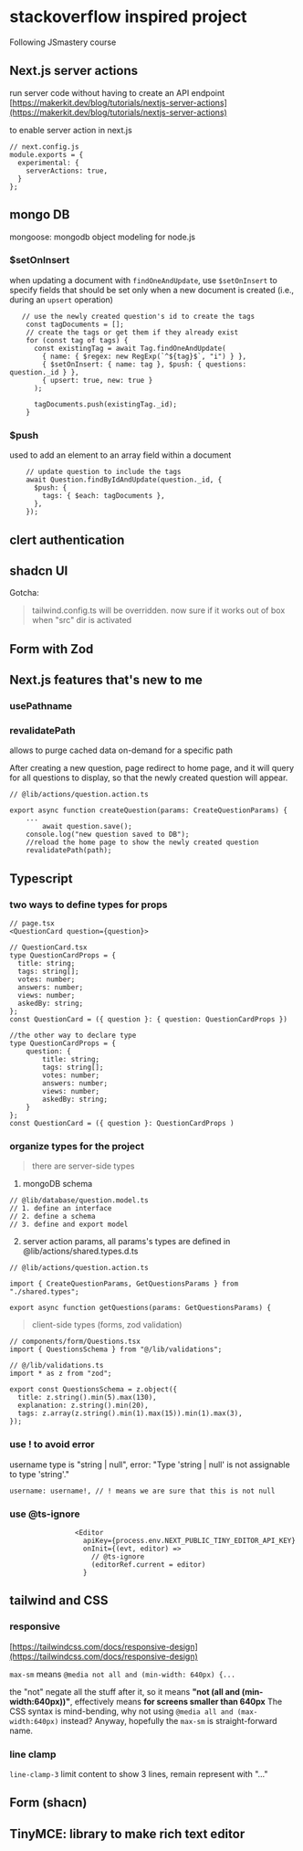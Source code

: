 # stackoverflow inspired project

Following JSmastery course

## Next.js server actions

run server code without having to create an API endpoint
[https://makerkit.dev/blog/tutorials/nextjs-server-actions](https://makerkit.dev/blog/tutorials/nextjs-server-actions)

to enable server action in next.js

```
// next.config.js
module.exports = {
  experimental: {
    serverActions: true,
  }
};
```

## mongo DB

mongoose: mongodb object modeling for node.js

### $setOnInsert

when updating a document with `findOneAndUpdate`, use `$setOnInsert` to specify fields that should be set only when a new document is created (i.e., during an `upsert` operation)

```
   // use the newly created question's id to create the tags
    const tagDocuments = [];
    // create the tags or get them if they already exist
    for (const tag of tags) {
      const existingTag = await Tag.findOneAndUpdate(
        { name: { $regex: new RegExp(`^${tag}$`, "i") } },
        { $setOnInsert: { name: tag }, $push: { questions: question._id } },
        { upsert: true, new: true }
      );

      tagDocuments.push(existingTag._id);
    }
```

### $push

used to add an element to an array field within a document

```
    // update question to include the tags
    await Question.findByIdAndUpdate(question._id, {
      $push: {
        tags: { $each: tagDocuments },
      },
    });
```

## clert authentication

## shadcn UI

Gotcha:

> tailwind.config.ts will be overridden.
> now sure if it works out of box when "src" dir is activated

## Form with Zod

## Next.js features that's new to me

### usePathname

### revalidatePath

allows to purge cached data on-demand for a specific path

After creating a new question, page redirect to home page, and it will query for all questions to display, so that the newly created question will appear.

```
// @lib/actions/question.action.ts

export async function createQuestion(params: CreateQuestionParams) {
    ...
        await question.save();
    console.log("new question saved to DB");
    //reload the home page to show the newly created question
    revalidatePath(path);
```

## Typescript

### two ways to define types for props

```
// page.tsx
<QuestionCard question={question}>

// QuestionCard.tsx
type QuestionCardProps = {
  title: string;
  tags: string[];
  votes: number;
  answers: number;
  views: number;
  askedBy: string;
};
const QuestionCard = ({ question }: { question: QuestionCardProps })

//the other way to declare type
type QuestionCardProps = {
    question: {
        title: string;
        tags: string[];
        votes: number;
        answers: number;
        views: number;
        askedBy: string;
    }
};
const QuestionCard = ({ question }: QuestionCardProps )
```

### organize types for the project

> there are server-side types

1. mongoDB schema

```
// @lib/database/question.model.ts
// 1. define an interface
// 2. define a schema
// 3. define and export model
```

2. server action params, all params's types are defined in @lib/actions/shared.types.d.ts

```
// @lib/actions/question.action.ts

import { CreateQuestionParams, GetQuestionsParams } from "./shared.types";

export async function getQuestions(params: GetQuestionsParams) {
```

> client-side types (forms, zod validation)

```
// components/form/Questions.tsx
import { QuestionsSchema } from "@/lib/validations";

// @/lib/validations.ts
import * as z from "zod";

export const QuestionsSchema = z.object({
  title: z.string().min(5).max(130),
  explanation: z.string().min(20),
  tags: z.array(z.string().min(1).max(15)).min(1).max(3),
});
```

### use ! to avoid error

username type is "string | null",
error: "Type 'string | null' is not assignable to type 'string'."

```
username: username!, // ! means we are sure that this is not null
```

### use @ts-ignore

```
                <Editor
                  apiKey={process.env.NEXT_PUBLIC_TINY_EDITOR_API_KEY}
                  onInit={(evt, editor) =>
                    // @ts-ignore
                    (editorRef.current = editor)
                  }
```

## tailwind and CSS

### responsive

[https://tailwindcss.com/docs/responsive-design](https://tailwindcss.com/docs/responsive-design)

`max-sm` means `@media not all and (min-width: 640px) {...`

the "not" negate all the stuff after it, so it means **"not (all and (min-width:640px))"**, effectively means **for screens smaller than 640px**
The CSS syntax is mind-bending, why not using `@media all and (max-width:640px)` instead?
Anyway, hopefully the `max-sm` is straight-forward name.

### line clamp

`line-clamp-3` limit content to show 3 lines, remain represent with "..."

## Form (shacn)

## TinyMCE: library to make rich text editor
